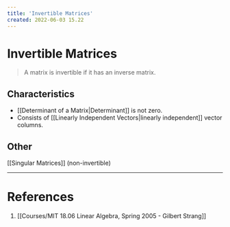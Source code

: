 ```yaml
---
title: 'Invertible Matrices'
created: 2022-06-03 15.22
---
```

# Invertible Matrices
> A matrix is invertible if it has an inverse matrix.

## Characteristics
- [[Determinant of a Matrix|Determinant]] is not zero.
- Consists of [[Linearly Independent Vectors|linearly independent]] vector columns.

## Other
[[Singular Matrices]] (non-invertible)

---
# References
1. [[Courses/MIT 18.06 Linear Algebra, Spring 2005 - Gilbert Strang]]